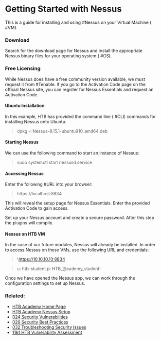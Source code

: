 # Getting Started with Nessus

This is a guide for installing and using #Nessus on your Virtual Machine ( #VM). 

### Download

Search for the download page for Nessus and install the appropriate Nessus binary files for your operating system ( #OS).

### Free Licensing

While Nessus does have a free community version available, we must request it from #Tenable. If you go to the Activation Code page on the official Nessus site, you can register for Nessus Essentials and request an Activation Code.

#### Ubuntu Installation

In this example, HTB has provided the command line ( #CLI) commands for installing Nessus onto Ubuntu:

>dpkg -i Nessus-8.15.1-ubuntu910_amd64.deb

#### Starting Nessus

We can use the following command to start an instance of Nessus:

>sudo systemctl start nessusd.service

#### Accessing Nessus

Enter the following #URL into your browser:

>https://localhost:8834

This will reveal the setup page for Nessus Essentials. Enter the provided Activation Code to gain access.

Set up your Nessus account and create a secure password. After this step the plugins will compile. 

#### Nessus on HTB VM

In the case of our future modules, Nessus will already be installed. In order to access Nessus on these VMs, use the following URL and credentials:

>\https://10.10.10.10:8834

>u: htb-student
>p: HTB_\@cademy_student!

Once we have opened the Nessus app, we can work through the configuration settings to set up Nessus.

### Related:

- [HTB Academy Home Page](https://academy.hackthebox.com/ 'HTB Academy Home Page')
- [HTB Academy Nessus Setup](https://academy.hackthebox.com/module/108/section/1231 'Nessus Intro module from HTB Academy')
- [024 Security Vulnerabilities](024%20Security%20Vulnerabilities.md)
- [026 Security Best Practices](026%20Security%20Best%20Practices.md)
- [032 Troubleshooting Security Issues](032%20Troubleshooting%20Security%20Issues.md)
- [1161 HTB Vulnerability Assessment](1161%20HTB%20Vulnerability%20Assessment.md)
